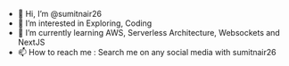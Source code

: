 - 👋 Hi, I’m @sumitnair26
- 👀 I’m interested in Exploring, Coding 
- 🌱 I’m currently learning AWS, Serverless Architecture, Websockets and NextJS
- 📫 How to reach me : Search me on any social media with sumitnair26

<!---
sumitnair26/sumitnair26 is a ✨ special ✨ repository because its `README.md` (this file) appears on your GitHub profile.
You can click the Preview link to take a look at your changes.
--->
